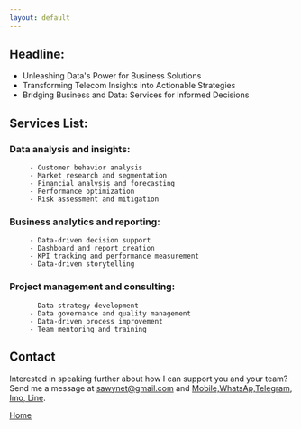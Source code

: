 ```yaml
---
layout: default
---
```


## Headline:

 - Unleashing Data's Power for Business Solutions
 - Transforming Telecom Insights into Actionable Strategies
 - Bridging Business and Data: Services for Informed Decisions     

## Services List:

###    Data analysis and insights:
         - Customer behavior analysis
         - Market research and segmentation
         - Financial analysis and forecasting
         - Performance optimization
         - Risk assessment and mitigation

###    Business analytics and reporting:
         - Data-driven decision support
         - Dashboard and report creation
         - KPI tracking and performance measurement
         - Data-driven storytelling

###    Project management and consulting:
         - Data strategy development
         - Data governance and quality management
         - Data-driven process improvement
         - Team mentoring and training

## Contact

Interested in speaking further about how I can support you and your team? Send me a message at [sawynet@gmail.com](mailto:sawynet@gmail.com) and [Mobile,WhatsAp,Telegram, Imo, Line](+201227449076).

[Home](./)
